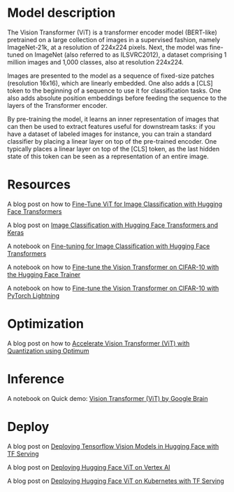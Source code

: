 # Model description

The Vision Transformer (ViT) is a transformer encoder model (BERT-like) pretrained on a large collection of images in a supervised fashion, namely ImageNet-21k, at a resolution of 224x224 pixels. Next, the model was fine-tuned on ImageNet (also referred to as ILSVRC2012), a dataset comprising 1 million images and 1,000 classes, also at resolution 224x224.

Images are presented to the model as a sequence of fixed-size patches (resolution 16x16), which are linearly embedded. One also adds a [CLS] token to the beginning of a sequence to use it for classification tasks. One also adds absolute position embeddings before feeding the sequence to the layers of the Transformer encoder.

By pre-training the model, it learns an inner representation of images that can then be used to extract features useful for downstream tasks: if you have a dataset of labeled images for instance, you can train a standard classifier by placing a linear layer on top of the pre-trained encoder. One typically places a linear layer on top of the [CLS] token, as the last hidden state of this token can be seen as a representation of an entire image.

# Resources
A blog post on how to [Fine-Tune ViT for Image Classification with Hugging Face Transformers](https://huggingface.co/blog/fine-tune-vit)

A blog post on [Image Classification with Hugging Face Transformers and Keras](https://www.philschmid.de/image-classification-huggingface-transformers-keras)

A notebook on [Fine-tuning for Image Classification with Hugging Face Transformers](https://github.com/huggingface/notebooks/blob/main/examples/image_classification.ipynb)

A notebook on how to [Fine-tune the Vision Transformer on CIFAR-10 with the Hugging Face Trainer](https://github.com/NielsRogge/Transformers-Tutorials/blob/master/VisionTransformer/Fine_tuning_the_Vision_Transformer_on_CIFAR_10_with_the_%F0%9F%A4%97_Trainer.ipynb)

A notebook on how to [Fine-tune the Vision Transformer on CIFAR-10 with PyTorch Lightning](https://github.com/NielsRogge/Transformers-Tutorials/blob/master/VisionTransformer/Fine_tuning_the_Vision_Transformer_on_CIFAR_10_with_PyTorch_Lightning.ipynb)

# Optimization
A blog post on how to [Accelerate Vision Transformer (ViT) with Quantization using Optimum](https://www.philschmid.de/optimizing-vision-transformer)

# Inference
A notebook on Quick demo: [Vision Transformer (ViT) by Google Brain](https://github.com/NielsRogge/Transformers-Tutorials/blob/master/VisionTransformer/Quick_demo_of_HuggingFace_version_of_Vision_Transformer_inference.ipynb)

# Deploy
A blog post on [Deploying Tensorflow Vision Models in Hugging Face with TF Serving](https://huggingface.co/blog/tf-serving-vision)

A blog post on [Deploying Hugging Face ViT on Vertex AI](https://huggingface.co/blog/deploy-vertex-ai)

A blog post on [Deploying Hugging Face ViT on Kubernetes with TF Serving](https://huggingface.co/blog/deploy-tfserving-kubernetes)
